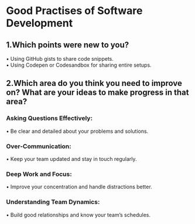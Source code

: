# Good Practises of Software Development

## 1.Which points were new to you?

• Using GitHub gists to share code snippets.  
• Using Codepen or Codesandbox for sharing entire setups.

## 2.Which area do you think you need to improve on? What are your ideas to make progress in that area?
### Asking Questions Effectively:
• Be clear and detailed about your problems and solutions.
### Over-Communication:
• Keep your team updated and stay in touch regularly.
### Deep Work and Focus:
• Improve your concentration and handle distractions better.
### Understanding Team Dynamics:
• Build good relationships and know your team’s schedules.
